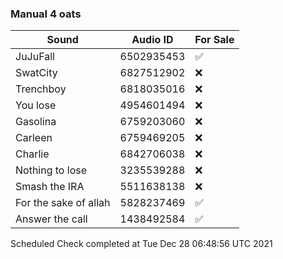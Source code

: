 ### Manual 4 oats
Sound         | Audio ID     | For Sale
------------- | ------------ | ----------
JuJuFall | 6502935453 | ✅
SwatCity | 6827512902 | ❌
Trenchboy | 6818035016 | ❌
You lose | 4954601494 | ❌
Gasolina | 6759203060 | ❌
Carleen | 6759469205 | ❌
Charlie | 6842706038 | ❌
Nothing to lose | 3235539288 | ❌
Smash the IRA | 5511638138 | ❌
For the sake of allah | 5828237469 | ✅
Answer the call | 1438492584 | ✅

Scheduled Check completed at Tue Dec 28 06:48:56 UTC 2021
